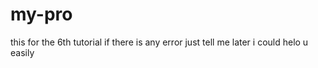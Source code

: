 # my-pro
this for the 6th tutorial 
if there is any error just tell me later i could helo u easily 
